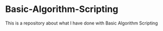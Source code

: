 # Basic-Algorithm-Scripting
This is a repository about what I have done with Basic Algorithm Scripting
